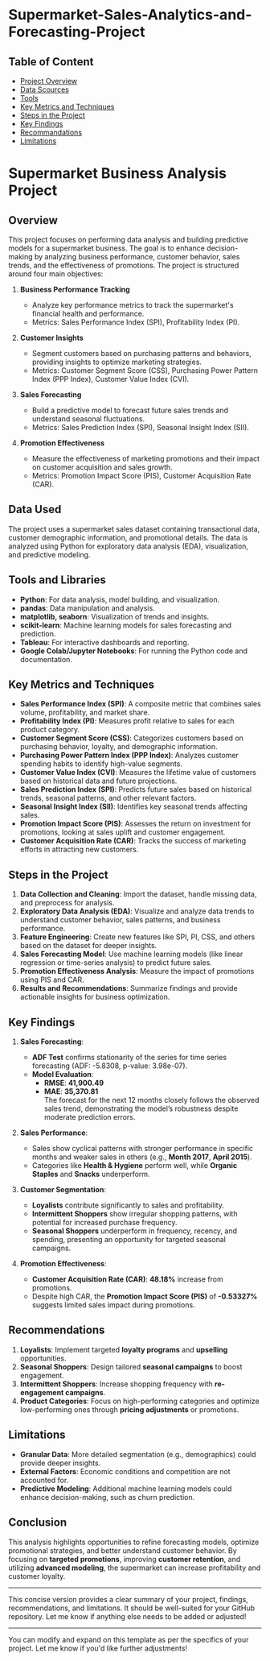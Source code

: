 # Supermarket-Sales-Analytics-and-Forecasting-Project
## Table of Content
  - [Project Overview](#Overview)
  - [Data Scources](#Data-Used)
  - [Tools](#Tools-and-Libraries)
  - [Key Metrics and Techniques](#Key-Metrics-and-Techniques)
  - [Steps in the Project](#Steps-in-the-Project)
  - [Key Findings](#Key-Findings)
  - [Recommandations](#Recommandations)
  - [Limitations](#Limitations)

# Supermarket Business Analysis Project

## Overview
This project focuses on performing data analysis and building predictive models for a supermarket business. The goal is to enhance decision-making by analyzing business performance, customer behavior, sales trends, and the effectiveness of promotions. The project is structured around four main objectives:

1. **Business Performance Tracking**
   - Analyze key performance metrics to track the supermarket's financial health and performance.
   - Metrics: Sales Performance Index (SPI), Profitability Index (PI).

2. **Customer Insights**
   - Segment customers based on purchasing patterns and behaviors, providing insights to optimize marketing strategies.
   - Metrics: Customer Segment Score (CSS), Purchasing Power Pattern Index (PPP Index), Customer Value Index (CVI).

3. **Sales Forecasting**
   - Build a predictive model to forecast future sales trends and understand seasonal fluctuations.
   - Metrics: Sales Prediction Index (SPI), Seasonal Insight Index (SII).

4. **Promotion Effectiveness**
   - Measure the effectiveness of marketing promotions and their impact on customer acquisition and sales growth.
   - Metrics: Promotion Impact Score (PIS), Customer Acquisition Rate (CAR).

## Data Used
The project uses a supermarket sales dataset containing transactional data, customer demographic information, and promotional details. The data is analyzed using Python for exploratory data analysis (EDA), visualization, and predictive modeling.

## Tools and Libraries
- **Python**: For data analysis, model building, and visualization.
- **pandas**: Data manipulation and analysis.
- **matplotlib, seaborn**: Visualization of trends and insights.
- **scikit-learn**: Machine learning models for sales forecasting and prediction.
- **Tableau**: For interactive dashboards and reporting.
- **Google Colab/Jupyter Notebooks**: For running the Python code and documentation.

## Key Metrics and Techniques
- **Sales Performance Index (SPI)**: A composite metric that combines sales volume, profitability, and market share.
- **Profitability Index (PI)**: Measures profit relative to sales for each product category.
- **Customer Segment Score (CSS)**: Categorizes customers based on purchasing behavior, loyalty, and demographic information.
- **Purchasing Power Pattern Index (PPP Index)**: Analyzes customer spending habits to identify high-value segments.
- **Customer Value Index (CVI)**: Measures the lifetime value of customers based on historical data and future projections.
- **Sales Prediction Index (SPI)**: Predicts future sales based on historical trends, seasonal patterns, and other relevant factors.
- **Seasonal Insight Index (SII)**: Identifies key seasonal trends affecting sales.
- **Promotion Impact Score (PIS)**: Assesses the return on investment for promotions, looking at sales uplift and customer engagement.
- **Customer Acquisition Rate (CAR)**: Tracks the success of marketing efforts in attracting new customers.

## Steps in the Project
1. **Data Collection and Cleaning**: Import the dataset, handle missing data, and preprocess for analysis.
2. **Exploratory Data Analysis (EDA)**: Visualize and analyze data trends to understand customer behavior, sales patterns, and business performance.
3. **Feature Engineering**: Create new features like SPI, PI, CSS, and others based on the dataset for deeper insights.
4. **Sales Forecasting Model**: Use machine learning models (like linear regression or time-series analysis) to predict future sales.
5. **Promotion Effectiveness Analysis**: Measure the impact of promotions using PIS and CAR.
6. **Results and Recommendations**: Summarize findings and provide actionable insights for business optimization.

## Key Findings

1. **Sales Forecasting**:
   - **ADF Test** confirms stationarity of the series for time series forecasting (ADF: -5.8308, p-value: 3.98e-07).
   - **Model Evaluation**:  
     - **RMSE**: **41,900.49**  
     - **MAE**: **35,370.81**  
     The forecast for the next 12 months closely follows the observed sales trend, demonstrating the model’s robustness despite moderate prediction errors.

2. **Sales Performance**:
   - Sales show cyclical patterns with stronger performance in specific months and weaker sales in others (e.g., **Month 2017**, **April 2015**).
   - Categories like **Health & Hygiene** perform well, while **Organic Staples** and **Snacks** underperform.

3. **Customer Segmentation**:
   - **Loyalists** contribute significantly to sales and profitability.
   - **Intermittent Shoppers** show irregular shopping patterns, with potential for increased purchase frequency.
   - **Seasonal Shoppers** underperform in frequency, recency, and spending, presenting an opportunity for targeted seasonal campaigns.

4. **Promotion Effectiveness**:
   - **Customer Acquisition Rate (CAR)**: **48.18%** increase from promotions.
   - Despite high CAR, the **Promotion Impact Score (PIS)** of **-0.53327%** suggests limited sales impact during promotions.

## Recommendations

1. **Loyalists**: Implement targeted **loyalty programs** and **upselling** opportunities.
2. **Seasonal Shoppers**: Design tailored **seasonal campaigns** to boost engagement.
3. **Intermittent Shoppers**: Increase shopping frequency with **re-engagement campaigns**.
4. **Product Categories**: Focus on high-performing categories and optimize low-performing ones through **pricing adjustments** or promotions.

## Limitations

- **Granular Data**: More detailed segmentation (e.g., demographics) could provide deeper insights.
- **External Factors**: Economic conditions and competition are not accounted for.
- **Predictive Modeling**: Additional machine learning models could enhance decision-making, such as churn prediction.

## Conclusion

This analysis highlights opportunities to refine forecasting models, optimize promotional strategies, and better understand customer behavior. By focusing on **targeted promotions**, improving **customer retention**, and utilizing **advanced modeling**, the supermarket can increase profitability and customer loyalty.

---

This concise version provides a clear summary of your project, findings, recommendations, and limitations. It should be well-suited for your GitHub repository. Let me know if anything else needs to be added or adjusted!

---

You can modify and expand on this template as per the specifics of your project. Let me know if you'd like further adjustments!
